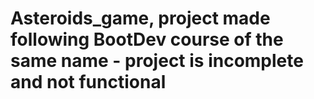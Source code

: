 # Asteroids_game, project made following BootDev course of the same name - project is incomplete and not functional
